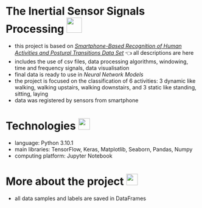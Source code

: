 <h1>
The Inertial Sensor Signals Processing
<img src="https://media.giphy.com/media/ClI4dtCC0E9AZsAVss/giphy.gif" width="40px">
</h1>

- this project is based on [*Smartphone-Based Recognition of Human Activities and Postural Transitions Data Set*](http://archive.ics.uci.edu/ml/datasets/smartphone-based+recognition+of+human+activities+and+postural+transitions) :point_left: all descriptions are here
- includes the use of csv files, data processing algorithms, windowing, time and frequency signals, data visualisation
- final data is ready to use in *Neural Network Models*
- the project is focused on the classification of 6 activities: 3 dynamic like walking, walking upstairs, walking downstairs, and 3 static like standing, sitting, laying
- data was registered by sensors from smartphone

<h1>
Technologies
<img src="https://media.giphy.com/media/Vf3ZKdillTMOOaOho0/giphy.gif" width="30px">
</h1>

- language: Python 3.10.1
- main libraries: TensorFlow, Keras, Matplotlib, Seaborn, Pandas, Numpy
- computing platform: Jupyter Notebook

<h1>
More about the project
<img src="https://media.giphy.com/media/KjDrmapQOXwK4r4gqZ/giphy.gif" width="30px">
</h1>

- all data samples and labels are saved in DataFrames

